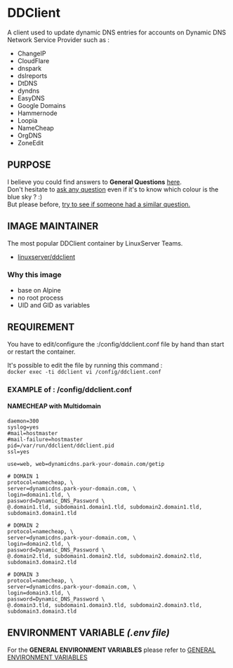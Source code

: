 # DDClient
A client used to update dynamic DNS entries for accounts on Dynamic DNS Network Service Provider such as :  
- ChangeIP  
- CloudFlare  
- dnspark  
- dslreports  
- DtDNS  
- dyndns  
- EasyDNS  
- Google Domains
- Hammernode  
- Loopia  
- NameCheap  
- OrgDNS  
- ZoneEdit  

## PURPOSE
I believe you could find answers to **General Questions** <a href="../../master/README.md" title="" target="_blank">here</a>.  
Don't hesitate to <a href="https://github.com/jodumont/docker/issues/new" title="Ask a question by submitting an issue on github." target="_blank">ask any question</a> even if it's to know which colour is the blue sky ? :)  
But please before, <a href="https://github.com/jodumont/docker/issues?utf8=%E2%9C%93&q=is%3Aissue" title="Please look for a similar question through all the issues before opening a new one." target="_blank">try to see if someone had a similar question.</a>

## IMAGE MAINTAINER
The most popular DDClient container by LinuxServer Teams.
- <a href="https://hub.docker.com/r/linuxserver/ddclient/" title="DDClient a client used to update dynamic DNS entries for accounts on Dynamic DNS Network Service Provider." target="_blank">linuxserver/ddclient</a>

### Why this image
- base on Alpine  
- no root process  
- UID and GID as variables  

## REQUIREMENT
You have to edit/configure the :/config/ddclient.conf file by hand than start or restart the container.  

It's possible to edit the file by running this command :  
`docker exec -ti ddclient vi /config/ddclient.conf`

### EXAMPLE of : /config/ddclient.conf
#### NAMECHEAP with Multidomain
```
daemon=300
syslog=yes
#mail=hostmaster
#mail-failure=hostmaster
pid=/var/run/ddclient/ddclient.pid
ssl=yes

use=web, web=dynamicdns.park-your-domain.com/getip

# DOMAIN 1
protocol=namecheap, \
server=dynamicdns.park-your-domain.com, \
login=domain1.tld, \
password=Dynamic_DNS_Password \
@.domain1.tld, subdomain1.domain1.tld, subdomain2.domain1.tld, subdomain3.domain1.tld

# DOMAIN 2
protocol=namecheap, \
server=dynamicdns.park-your-domain.com, \
login=domain2.tld, \
password=Dynamic_DNS_Password \
@.domain2.tld, subdomain1.domain2.tld, subdomain2.domain2.tld, subdomain3.domain2.tld

# DOMAIN 3
protocol=namecheap, \
server=dynamicdns.park-your-domain.com, \
login=domain3.tld, \
password=Dynamic_DNS_Password \
@.domain3.tld, subdomain1.domain3.tld, subdomain2.domain3.tld, subdomain3.domain3.tld
```

## ENVIRONMENT VARIABLE *(.env file)*  

For the **GENERAL ENVIRONMENT VARIABLES** please refer to <a href="../ENV.md" title="GENERAL ENVIRONMENT VARIABLES" target="">GENERAL ENVIRONMENT VARIABLES</a> 
